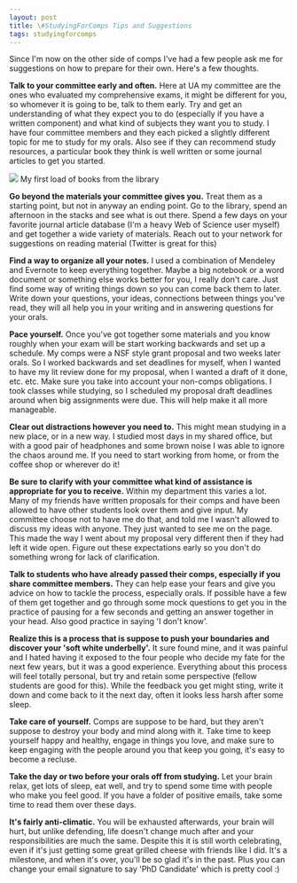 ```yaml
---
layout: post
title: \#StudyingForComps Tips and Suggestions
tags: studyingforcomps
---
```

Since I'm now on the other side of comps I've had a few people ask me for suggestions on how to prepare for their own. Here's a few thoughts.

**Talk to your committee early and often.** Here at UA my committee are the ones who evaluated my comprehensive exams, it might be different for you, so whomever it is going to be, talk to them early. Try and get an understanding of what they expect you to do (especially if you have a written component) and what kind of subjects they want you to study. I have four committee members and they each picked a slightly different topic for me to study for my orals. Also see if they can recommend study resources, a particular book they think is well written or some journal articles to get you started.

![](https://pbs.twimg.com/media/BbTmQ-sCYAAlSu1.jpg)
My first load of books from the library

**Go beyond the materials your committee gives you.** Treat them as a starting point, but not in anyway an ending point. Go to the library, spend an afternoon in the stacks and see what is out there. Spend a few days on your favorite journal article database (I'm a heavy Web of Science user myself) and get together a wide variety of materials. Reach out to your network for suggestions on reading material (Twitter is great for this)

**Find a way to organize all your notes.** I used a combination of Mendeley and Evernote to keep everything together. Maybe a big notebook or a word document or something else works better for you, I really don't care. Just find some way of writing things down so you can come back them to later. Write down your questions, your ideas, connections between things you've read, they will all help you in your writing and in answering questions for your orals. 

**Pace yourself.** Once you've got together some materials and you know roughly when your exam will be start working backwards and set up a schedule. My comps were a NSF style grant proposal and two weeks later orals. So I worked backwards and set deadlines for myself, when I wanted to have my lit review done for my proposal, when I wanted a draft of it done, etc. etc. Make sure you take into account your non-comps obligations. I took classes while studying, so I scheduled my proposal draft deadlines around when big assignments were due. This will help make it all more manageable.

**Clear out distractions however you need to.** This might mean studying in a new place, or in a new way. I studied most days in my shared office, but with a good pair of headphones and some brown noise I was able to ignore the chaos around me. If you need to start working from home, or from the coffee shop or wherever do it!

**Be sure to clarify with your committee what kind of assistance is appropriate for you to receive.** Within my department this varies a lot. Many of my friends have written proposals for their comps and have been allowed to have other students look over them and give input. My committee choose not to have me do that, and told me I wasn't allowed to discuss my ideas with anyone. They just wanted to see me on the page. This made the way I went about my proposal very different then if they had left it wide open. Figure out these expectations early so you don't do something wrong for lack of clarification.

**Talk to students who have already passed their comps, especially if you share committee members.** They can help ease your fears and give you advice on how to tackle the process, especially orals. If possible have a few of them get together and go through some mock questions to get you in the practice of pausing for a few seconds and getting an answer together in your head. Also good practice in saying 'I don't know'.

**Realize this is a process that is suppose to push your boundaries and discover your 'soft white underbelly'.** It sure found mine, and it was painful and I hated having it exposed to the four people who decide my fate for the next few years, but it was a good experience. Everything about this process will feel totally personal, but try and retain some perspective (fellow students are good for this). While the feedback you get might sting, write it down and come back to it the next day, often it looks less harsh after some sleep.

**Take care of yourself.** Comps are suppose to be hard, but they aren't suppose to destroy your body and mind along with it. Take time to keep yourself happy and healthy, engage in things you love, and make sure to keep engaging with the people around you that keep you going, it's easy to become a recluse.

**Take the day or two before your orals off from studying.** Let your brain relax, get lots of sleep, eat well, and try to spend some time with people who make you feel good. If you have a folder of positive emails, take some time to read them over these days.

**It's fairly anti-climatic.** You will be exhausted afterwards, your brain will hurt, but unlike defending, life doesn't change much after and your responsibilities are much the same. Despite this it is still worth celebrating, even if it's just getting some great grilled cheese with friends like I did. It's a milestone, and when it's over, you'll be so glad it's in the past. Plus you can change your email signature to say 'PhD Candidate' which is pretty cool :)
